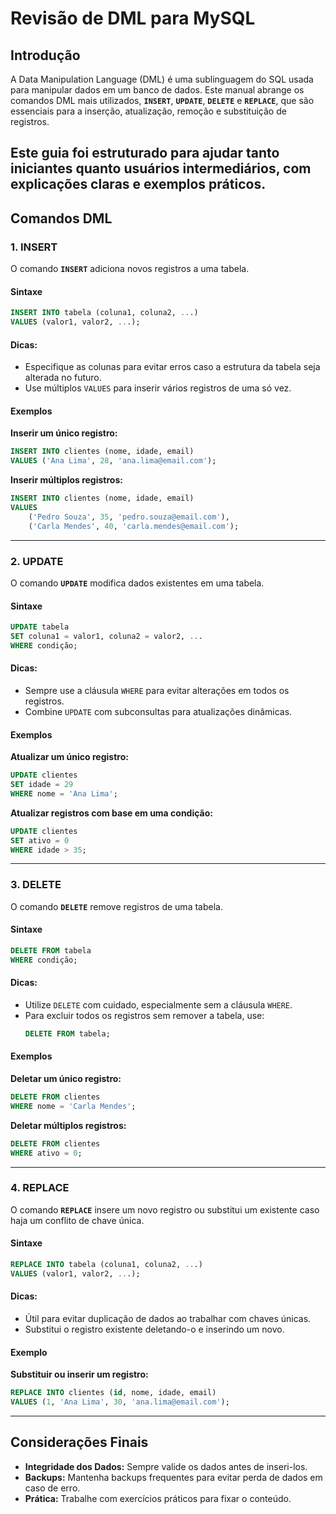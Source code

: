 # Revisão de DML para MySQL

## Introdução
A Data Manipulation Language (DML) é uma sublinguagem do SQL usada para manipular dados em um banco de dados. Este manual abrange os comandos DML mais utilizados, **`INSERT`**, **`UPDATE`**, **`DELETE`** e **`REPLACE`**, que são essenciais para a inserção, atualização, remoção e substituição de registros. 

Este guia foi estruturado para ajudar tanto iniciantes quanto usuários intermediários, com explicações claras e exemplos práticos.
---

## Comandos DML

### 1. **INSERT**
O comando **`INSERT`** adiciona novos registros a uma tabela.

#### Sintaxe
```sql
INSERT INTO tabela (coluna1, coluna2, ...)
VALUES (valor1, valor2, ...);
```

#### Dicas:
- Especifique as colunas para evitar erros caso a estrutura da tabela seja alterada no futuro.
- Use múltiplos `VALUES` para inserir vários registros de uma só vez.

#### Exemplos
**Inserir um único registro:**
```sql
INSERT INTO clientes (nome, idade, email)
VALUES ('Ana Lima', 28, 'ana.lima@email.com');
```

**Inserir múltiplos registros:**
```sql
INSERT INTO clientes (nome, idade, email)
VALUES 
    ('Pedro Souza', 35, 'pedro.souza@email.com'),
    ('Carla Mendes', 40, 'carla.mendes@email.com');
```

---

### 2. **UPDATE**
O comando **`UPDATE`** modifica dados existentes em uma tabela.

#### Sintaxe
```sql
UPDATE tabela
SET coluna1 = valor1, coluna2 = valor2, ...
WHERE condição;
```

#### Dicas:
- Sempre use a cláusula `WHERE` para evitar alterações em todos os registros.
- Combine `UPDATE` com subconsultas para atualizações dinâmicas.

#### Exemplos
**Atualizar um único registro:**
```sql
UPDATE clientes
SET idade = 29
WHERE nome = 'Ana Lima';
```

**Atualizar registros com base em uma condição:**
```sql
UPDATE clientes
SET ativo = 0
WHERE idade > 35;
```

---

### 3. **DELETE**
O comando **`DELETE`** remove registros de uma tabela.

#### Sintaxe
```sql
DELETE FROM tabela
WHERE condição;
```

#### Dicas:
- Utilize `DELETE` com cuidado, especialmente sem a cláusula `WHERE`.
- Para excluir todos os registros sem remover a tabela, use:
  ```sql
  DELETE FROM tabela;
  ```

#### Exemplos
**Deletar um único registro:**
```sql
DELETE FROM clientes
WHERE nome = 'Carla Mendes';
```

**Deletar múltiplos registros:**
```sql
DELETE FROM clientes
WHERE ativo = 0;
```

---

### 4. **REPLACE**
O comando **`REPLACE`** insere um novo registro ou substitui um existente caso haja um conflito de chave única.

#### Sintaxe
```sql
REPLACE INTO tabela (coluna1, coluna2, ...)
VALUES (valor1, valor2, ...);
```

#### Dicas:
- Útil para evitar duplicação de dados ao trabalhar com chaves únicas.
- Substitui o registro existente deletando-o e inserindo um novo.

#### Exemplo
**Substituir ou inserir um registro:**
```sql
REPLACE INTO clientes (id, nome, idade, email)
VALUES (1, 'Ana Lima', 30, 'ana.lima@email.com');
```

---

## Considerações Finais
- **Integridade dos Dados:** Sempre valide os dados antes de inseri-los.
- **Backups:** Mantenha backups frequentes para evitar perda de dados em caso de erro.
- **Prática:** Trabalhe com exercícios práticos para fixar o conteúdo.
